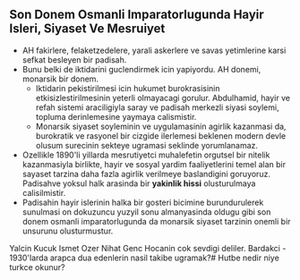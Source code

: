## Son Donem Osmanli Imparatorlugunda Hayir Isleri, Siyaset Ve Mesruiyet

- AH fakirlere, felaketzedelere, yarali askerlere ve savas yetimlerine karsi sefkat besleyen bir padisah.
- Bunu belki de iktidarini guclendirmek icin yapiyordu. AH donemi, monarsik bir donem.
  - Iktidarin pekistirilmesi icin hukumet burokrasisinin etkisizlestirilmesinin yeterli olmayacagi gorulur. Abdulhamid, hayir ve refah sistemi araciligiyla saray ve padisah merkezli siyasi soylemi, topluma derinlemesine yaymaya calismistir.
  - Monarsik siyaset soyleminin ve uygulamasinin agirlik kazanmasi da, burokratik ve rasyonel bir cizgide ilerlemesi beklenen modern devle olusum surecinin sekteye ugramasi seklinde yorumlanamaz.
- Ozellikle 1890'li yillarda mesrutiyetci muhalefetin orgutsel bir nitelik kazanmasiyla birlikte, hayir ve sosyal yardim faaliyetlerini temel alan bir sayaset tarzina daha fazla agirlik verilmeye baslandigini goruyoruz. Padisahve yoksul halk arasinda bir **yakinlik hissi** olusturulmaya calisilmistir.
- Padisahin hayir islerinin halka bir gosteri bicimine burundurulerek sunulmasi on dokuzuncu yuzyil sonu almanyasinda oldugu gibi son donem osmanli imparatorlugunda da monarsik siyaset tarzinin onemli bir unsurunu olusturmustur.

Yalcin Kucuk
Ismet Ozer
Nihat Genc
Hocanin cok sevdigi deliler.
Bardakci - 1930'larda arapca dua edenlerin nasil takibe ugramak?#
Hutbe nedir niye turkce okunur?